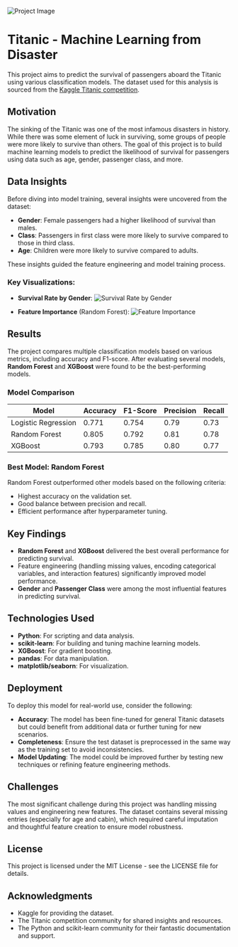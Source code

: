 ![Project Image](https://storage.googleapis.com/kaggle-media/competitions/Titanic/titanic_5407_media_banner.png)

# Titanic - Machine Learning from Disaster

This project aims to predict the survival of passengers aboard the Titanic using various classification models. The dataset used for this analysis is sourced from the [Kaggle Titanic competition](https://www.kaggle.com/c/titanic).

## Motivation

The sinking of the Titanic was one of the most infamous disasters in history. While there was some element of luck in surviving, some groups of people were more likely to survive than others. The goal of this project is to build machine learning models to predict the likelihood of survival for passengers using data such as age, gender, passenger class, and more.

## Data Insights

Before diving into model training, several insights were uncovered from the dataset:
- **Gender**: Female passengers had a higher likelihood of survival than males.
- **Class**: Passengers in first class were more likely to survive compared to those in third class.
- **Age**: Children were more likely to survive compared to adults.
  
These insights guided the feature engineering and model training process.

### Key Visualizations:
- **Survival Rate by Gender**:
  ![Survival Rate by Gender](https://path-to-your-plot.png)

- **Feature Importance** (Random Forest):
  ![Feature Importance](https://path-to-your-plot.png)

## Results

The project compares multiple classification models based on various metrics, including accuracy and F1-score. After evaluating several models, **Random Forest** and **XGBoost** were found to be the best-performing models.

### Model Comparison

| Model               | Accuracy | F1-Score | Precision | Recall  |
|---------------------|----------|----------|-----------|---------|
| Logistic Regression  | 0.771    | 0.754    | 0.79      | 0.73    |
| Random Forest        | 0.805    | 0.792    | 0.81      | 0.78    |
| XGBoost              | 0.793    | 0.785    | 0.80      | 0.77    |

### Best Model: **Random Forest**

Random Forest outperformed other models based on the following criteria:
- Highest accuracy on the validation set.
- Good balance between precision and recall.
- Efficient performance after hyperparameter tuning.

## Key Findings

- **Random Forest** and **XGBoost** delivered the best overall performance for predicting survival.
- Feature engineering (handling missing values, encoding categorical variables, and interaction features) significantly improved model performance.
- **Gender** and **Passenger Class** were among the most influential features in predicting survival.

## Technologies Used

- **Python**: For scripting and data analysis.
- **scikit-learn**: For building and tuning machine learning models.
- **XGBoost**: For gradient boosting.
- **pandas**: For data manipulation.
- **matplotlib/seaborn**: For visualization.

## Deployment

To deploy this model for real-world use, consider the following:

- **Accuracy**: The model has been fine-tuned for general Titanic datasets but could benefit from additional data or further tuning for new scenarios.
- **Completeness**: Ensure the test dataset is preprocessed in the same way as the training set to avoid inconsistencies.
- **Model Updating**: The model could be improved further by testing new techniques or refining feature engineering methods.

## Challenges

The most significant challenge during this project was handling missing values and engineering new features. The dataset contains several missing entries (especially for age and cabin), which required careful imputation and thoughtful feature creation to ensure model robustness.

## License

This project is licensed under the MIT License - see the LICENSE file for details.

## Acknowledgments

- Kaggle for providing the dataset.
- The Titanic competition community for shared insights and resources.
- The Python and scikit-learn community for their fantastic documentation and support.

